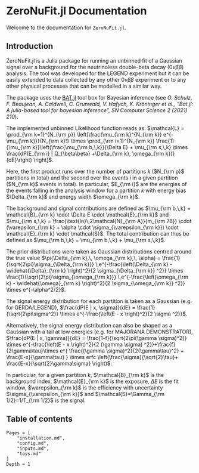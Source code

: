# ZeroNuFit.jl Documentation

Welcome to the documentation for `ZeroNuFit.jl`.

## Introduction

ZeroNuFit.jl is a Julia package for running an unbinned fit of a Gaussian signal over a background for the neutrinoless double-beta decay ($0\nu\beta\beta$) analysis.
The tool was developed for the LEGEND experiment but it can be easily extended to data collected by any other $0\nu\beta\beta$ experiment or to any other physical processes that can be modelled in a similar way.

The package uses the [BAT.jl](https://bat.github.io/BAT.jl/dev/) tool box  for Bayesian inference (see _O. Schulz, F. Beaujean, A. Caldwell, C. Grunwald, V. Hafych, K. Kröninger et al., “Bat.jl: A julia-based tool for bayesian inference”, SN Computer Science 2 (2021) 210_).

The implemented unbinned Likelihood function reads as: $\mathcal{L} = \prod_{\rm k=1}^{N_{\rm p}} \left[\frac{\mu_{\rm k}^{N_{\rm k}} e^{-\mu_{\rm k}}}{N_{\rm k}!} \times \prod_{\rm i=1}^{N_{\rm k}} \frac{1}{\mu_{\rm k}}\left(\frac{\mu_{\rm b,\,k}}{\Delta E} + \mu_{\rm s,\,k} \times \frac{dP(E_{\rm i} | Q_{\beta\beta} +\Delta_{\rm k}, \omega_{\rm k})}{dE}\right) \right]$.

Here, the first product runs over the number of partitions _k_ ($N_{\rm p}$ partitions in total) and the second over the events _i_ in a given partition ($N_{\rm k}$ events in total).
In particular, $E_{\rm i}$ are the energies of the events falling in the analysis window for a partition _k_ with energy bias $\Delta_{\rm k}$ and energy width $\omega_{\rm k}$.


The background and signal contributions are defined as $\mu_{\rm b,\,k} = \mathcal{B}_{\rm k} \cdot \Delta E \cdot \mathcal{E}_{\rm k}$ and $\mu_{\rm s,\,k} = \frac{\text{ln}\,2\mathcal{N}_{\rm A}}{m_{\rm 76}} \cdot (\varepsilon_{\rm k} + \alpha \cdot \sigma_{\varepsilon_{\rm k}}) \cdot \mathcal{E}_{\rm k} \cdot \mathcal{S}$.
The total contribution can thus be defined as $\mu_{\rm b,\,k} = \mu_{\rm b,\,k} + \mu_{\rm s,\,k}$.

The prior distributions were taken as Gaussian distributions centred around the true value $\pi(\Delta_{\rm k},\, \omega_{\rm k},\, \alpha) = \frac{1}{\sqrt{2\pi}\sigma_{\Delta_{\rm k}}} \,e^{-\frac{\left(\Delta_{\rm k} - \widehat{\Delta}_{\rm k}  \right)^2}{2 \sigma_{\Delta_{\rm k}} ^2}} \times \frac{1}{\sqrt{2\pi}\sigma_{\omega_{\rm k}}} \,e^{-\frac{\left(\omega_{\rm k} - \widehat{\omega}_{\rm k}  \right)^2}{2 \sigma_{\omega_{\rm k}} ^2}} \times e^{-\alpha^2/2}$.

The signal energy distribution for each partition is taken as a Gaussian (e.g. for GERDA/LEGEND), $\frac{dP(E | x, \sigma)}{dE} = \frac{1}{\sqrt{2\pi\sigma^2}} \times e^{-\frac{\left(E - x \right)^2}{2 \sigma ^2}}$.

Alternatively, the signal energy distribution can also be shaped as a Gaussian with a tail at low energies (e.g. for MAJORANA DEMONSTRATOR), $\frac{dP(E | x, \gamma)}{dE} = \frac{1-f}{\sqrt{2\pi(\gamma \sigma)^2}} \times e^{-\frac{\left(E - x \right)^2}{2 (\gamma \sigma) ^2}}+\frac{f}{2\gamma\tau}\times e^{ \frac{(\gamma \sigma)^2}{2(\gamma\tau)^2} + \frac{E-x}{\gamma\tau} } \times erfc \left(\frac{\sigma}{\sqrt{2}\tau}+ \frac{E-x}{\sqrt{2}\gamma\sigma} \right)$.

In particular, for a given partition _k_, $\mathcal{B}_{\rm k}$ is the background index, $\mathcal{E}_{\rm k}$ is the exposure, $\Delta E$ is the fit window, $\varepsilon_{\rm k}$ is the efficiency with uncertainty $\sigma_{\varepsilon_{\rm k}}$ and $\mathcal{S}=\Gamma_{\rm 1/2}=1/T_{\rm 1/2}$ is the signal.

## Table of contents

```@contents
Pages = [
    "installation.md",
    "config.md",
    "inputs.md",
    "toys.md"
]
Depth = 1
```